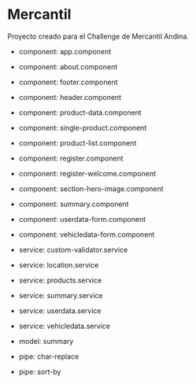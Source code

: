 # Mercantil

Proyecto creado para el Challenge de Mercantil Andina.



- component: app.component
- component: about.component
- component: footer.component
- component: header.component
- component: product-data.component
- component: single-product.component
- component: product-list.component
- component: register.component
- component: register-welcome.component
- component: section-hero-image.component
- component: summary.component
- component: userdata-form.component
- component: vehicledata-form.component

- service: custom-validator.service
- service: location.service
- service: products.service
- service: summary.service
- service: userdata.service
- service: vehicledata.service

- model: summary

- pipe: char-replace
- pipe: sort-by
